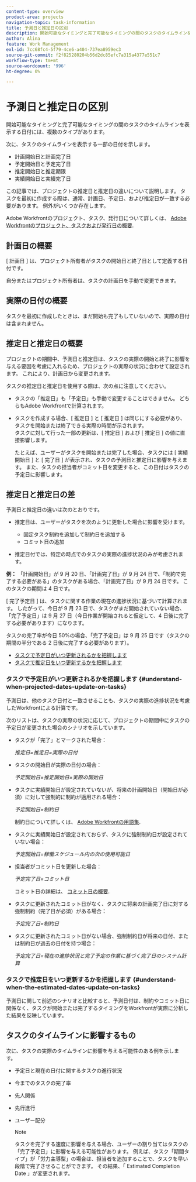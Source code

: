 ```yaml
---
content-type: overview
product-area: projects
navigation-topic: task-information
title: 予測日と推定日の区別
description: 開始可能なタイミングと完了可能なタイミングの間のタスクのタイムラインを表示する日付には、複数のタイプがあります。
author: Alina
feature: Work Management
exl-id: 7cc68fc4-5f79-4ce6-a404-737ea8959ec3
source-git-commit: f2f825280204b56d2dc85efc7a315a4377e551c7
workflow-type: tm+mt
source-wordcount: '996'
ht-degree: 0%

---
```


# 予測日と推定日の区別

開始可能なタイミングと完了可能なタイミングの間のタスクのタイムラインを表示する日付には、複数のタイプがあります。 

次に、タスクのタイムラインを表示する一部の日付を示します。

* 計画開始日と計画完了日
* 予定開始日と予定完了日
* 推定開始日と推定期限
* 実績開始日と実績完了日

この記事では、プロジェクトの推定日と推定日の違いについて説明します。 タスクを最初に作成する際は、通常、計画日、予定日、および推定日が一致する必要があります。 例外がいくつか存在します。 

Adobe Workfrontのプロジェクト、タスク、発行日について詳しくは、 [Adobe Workfrontのプロジェクト、タスクおよび発行日の概要](../../../workfront-basics/navigate-workfront/workfront-navigation/definitions-pti-dates.md).

## 計画日の概要

[ 計画日 ] は、プロジェクト所有者がタスクの開始日と終了日として定義する日付です。 

自分またはプロジェクト所有者は、タスクの計画日を手動で変更できます。

## 実際の日付の概要

タスクを最初に作成したときは、まだ開始も完了もしていないので、実際の日付は含まれません。

## 推定日と推定日の概要

プロジェクトの期間中、予測日と推定日は、タスクの実際の開始と終了に影響を与える要因を考慮に入れるため、プロジェクトの実際の状況に合わせて設定されます。 これにより、計画日から変更されます。

タスクの推定日と推定日を使用する際は、次の点に注意してください。

* タスクの「推定日」も「予定日」も手動で変更することはできません。 どちらもAdobe Workfrontで計算されます。
* タスクを作成する場合、[ 推定日 ] と [ 推定日 ] は同じにする必要があり、タスクを開始または終了できる実際の時間が示されます。\
   タスクに対して行った一部の更新は、[ 推定日 ] および [ 推定日 ] の値に直接影響します。 

   たとえば、ユーザーがタスクを開始または完了した場合、タスクには [ 実績開始日 ] と [ 完了日 ] が表示され、タスクの予測日と推定日に影響を与えます。 また、タスクの担当者がコミット日を変更すると、この日付はタスクの予定日に影響します。

## 推定日と推定日の差

予測日と推定日の違いは次のとおりです。

* 推定日は、ユーザーがタスクを次のように更新した場合に影響を受けます。

   * 固定タスク制約を追加して制約日を追加する
   * コミット日の追加

* 推定日付では、特定の時点でのタスクの実際の進捗状況のみが考慮されます。

**例：** 「計画開始日」が 9 月 20 日、「計画完了日」が 9 月 24 日で、「制約で完了する必要がある」のタスクがある場合、「計画完了日」が 9 月 24 日です。 このタスクの期間は 4 日です。

[ 完了予定日 ] は、タスクに関する作業の現在の進捗状況に基づいて計算されます。 したがって、今日が 9 月 23 日で、タスクがまだ開始されていない場合、「完了予定日」は 9 月 27 日（今日作業が開始されると仮定して、4 日後に完了する必要があります）になります。

タスクの完了率が今日 50%の場合、「完了予定日」は 9 月 25 日です（タスクの期間の半分である 2 日後に完了する必要があります）。

* [タスクで予定日がいつ更新されるかを把握します](#understand-when-projected-dates-update-on-tasks)
* [タスクで推定日をいつ更新するかを把握します](#understand-when-the-estimated-dates-update-on-tasks)

### タスクで予定日がいつ更新されるかを把握します {#understand-when-projected-dates-update-on-tasks}

予測日は、他のタスク日付と一致させることも、タスクの実際の進捗状況を考慮したWorkfrontによる計算です。

次のリストは、タスクの実際の状況に応じて、プロジェクトの期間中にタスクの予定日が変更された場合のシナリオを示しています。

* タスクが「完了」とマークされた場合：

   *推定日=推定日=実際の日付*

* タスクの開始日が実際の日付の場合：

   *予定開始日=推定開始日=実際の開始日*

* タスクに実績開始日が設定されていないが、将来の計画開始日（開始日が必須）に対して強制的に制約が適用される場合：

   *予定開始日=制約日*

   制約日について詳しくは、 [Adobe Workfrontの用語集](../../../workfront-basics/navigate-workfront/workfront-navigation/workfront-terminology-glossary.md).

* タスクに実績開始日が設定されておらず、タスクに強制制約日が設定されていない場合：

   *予定開始日=稼働スケジュール内の次の使用可能日*

* 担当者がコミット日を更新した場合：

   *予定完了日=コミット日*

   コミット日の詳細は、 [コミット日の概要](../../../manage-work/projects/updating-work-in-a-project/overview-of-commit-dates.md).

* タスクに更新されたコミット日がなく、タスクに将来の計画完了日に対する強制制約（完了日が必須）がある場合：

   *予定完了日=制約日*

* タスクに更新されたコミット日がない場合、強制制約日が将来の日付、または制約日が過去の日付を持つ場合：

   *予定完了日=現在の進捗状況と完了予定の作業に基づく完了日のシステム計算*

### タスクで推定日をいつ更新するかを把握します {#understand-when-the-estimated-dates-update-on-tasks}

予測日に関して前述のシナリオと比較すると、予測日付は、制約やコミット日に関係なく、タスクが開始または完了するタイミングをWorkfrontが実際に分析した結果を反映しています。

## タスクのタイムラインに影響するもの

次に、タスクの実際のタイムラインに影響を与える可能性のある例を示します。 

* 予定日と現在の日付に関するタスクの進行状況
* 今までのタスクの完了率
* 先人関係
* 先行進行
* ユーザー配分

   >[!NOTE]
   >
   >タスクを完了する速度に影響を与える場合、ユーザーの割り当てはタスクの「完了予定日」に影響を与える可能性があります。 例えば、タスク「期間タイプ」が「労力主導型」の場合は、担当者を追加することで、タスクを早い段階で完了させることができます。 その結果、「 Estimated Completion Date 」が変更されます。
